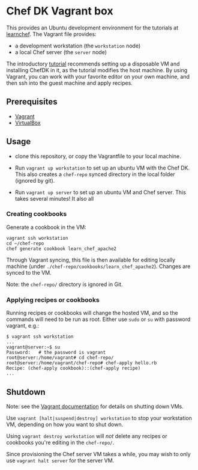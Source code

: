 # Chef DK Vagrant box

This provides an Ubuntu development environment for the tutorials at
[learnchef](https://learn.chef.io).  The Vagrant file provides:

* a development workstation (the `workstation` node)
* a local Chef server (the `server` node)

The introductory [tutorial](https://learn.chef.io/)
recommends setting up a disposable VM and installing ChefDK in it, as
the tutorial modifies the host machine.  By using Vagrant, you can
work with your favorite editor on your own machine, and then ssh into
the guest machine and apply recipes.

## Prerequisites

* [Vagrant](http://vagrantup.com/downloads)
* [VirtualBox](https://www.virtualbox.org/)

## Usage

* clone this repository, or copy the Vagrantfile to your local machine.

* Run `vagrant up workstation` to set up an ubuntu VM with the Chef
  DK.  This also creates a `chef-repo` synced directory in the local
  folder (ignored by git).
  
* Run `vagrant up server` to set up an ubuntu VM and Chef server.  This takes several minutes!  It also all

### Creating cookbooks

Generate a cookbook in the VM:

    vagrant ssh workstation
    cd ~/chef-repo
    chef generate cookbook learn_chef_apache2

Through Vagrant syncing, this file is then available for editing
locally machine (under `./chef-repo/cookbooks/learn_chef_apache2`).
Changes are synced to the VM.

Note: the `chef-repo/` directory is ignored in Git.

### Applying recipes or cookbooks

Running recipes or cookbooks will change the hosted VM, and so the
commands will need to be run as root.  Either use `sudo` or `su` with
password vagrant, e.g.:

    $ vagrant ssh workstation
    ...
    vagrant@server:~$ su
    Password:   # the password is vagrant
    root@server:/home/vagrant# cd chef-repo/
    root@server:/home/vagrant/chef-repo# chef-apply hello.rb
    Recipe: (chef-apply cookbook)::(chef-apply recipe)
    ...

## Shutdown

Note: see the [Vagrant
documentation](https://docs.vagrantup.com/v2/getting-started/teardown.html)
for details on shutting down VMs.

Use `vagrant [halt|suspend|destroy] workstation` to stop your
workstation VM, depending on how you want to shut down.  

Using `vagrant destroy workstation` will *not* delete any recipes or cookbooks you're
editing in the `chef-repo/`.

Since provisioning the Chef server VM takes a while, you may wish to
only use `vagrant halt server` for the server VM.